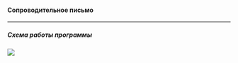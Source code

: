#### Сопроводительное письмо
***
##### Схема работы программы

![](https://i.ibb.co/CKwsgFC/Untitled-Workspace-2.png)
